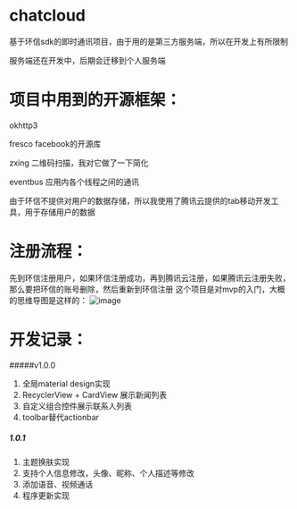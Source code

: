 # chatcloud
基于环信sdk的即时通讯项目，由于用的是第三方服务端，所以在开发上有所限制

服务端还在开发中，后期会迁移到个人服务端

# 项目中用到的开源框架：

okhttp3 

fresco  facebook的开源库

zxing   二维码扫描，我对它做了一下简化

eventbus 应用内各个线程之间的通讯

由于环信不提供对用户的数据存储，所以我使用了腾讯云提供的tab移动开发工具，用于存储用户的数据

# 注册流程：

先到环信注册用户，如果环信注册成功，再到腾讯云注册，如果腾讯云注册失败，那么要把环信的账号删除，然后重新到环信注册
这个项目是对mvp的入门，大概的思维导图是这样的：
![image](http://oqz3bypff.bkt.clouddn.com/mvp.png)

# 开发记录：

#####v1.0.0

1. 全局material design实现
2. RecyclerView + CardView 展示新闻列表
3. 自定义组合控件展示联系人列表
4. toolbar替代actionbar

##### 1.0.1

1. 主题换肤实现
2. 支持个人信息修改，头像、昵称、个人描述等修改
3. 添加语音、视频通话
4. 程序更新实现

